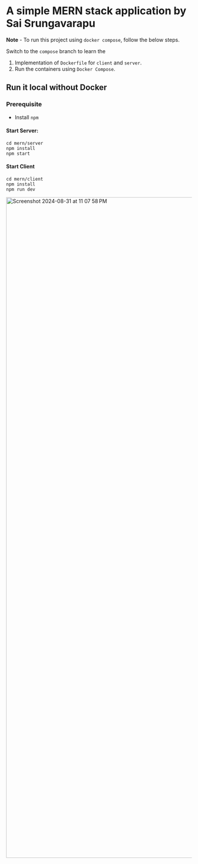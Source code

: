 # A simple MERN stack application by Sai Srungavarapu

**Note** - To run this project using `docker compose`, follow the below steps.

Switch to the `compose` branch to learn the

1. Implementation of `Dockerfile` for `client` and `server`.
2. Run the containers using `Docker Compose`.

## Run it local without Docker

### Prerequisite

- Install `npm`

#### Start Server:

```
cd mern/server
npm install
npm start
```

#### Start Client

```
cd mern/client
npm install
npm run dev
```

<img width="1790" alt="Screenshot 2024-08-31 at 11 07 58 PM" src="https://github.com/user-attachments/assets/f414230b-8bd6-4393-b8de-6a10444a8dfd">
